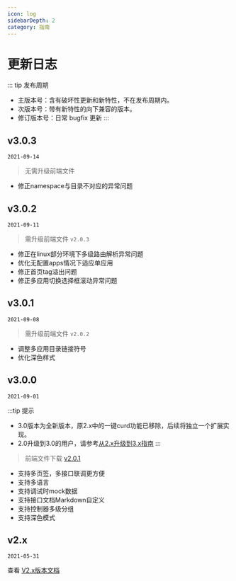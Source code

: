 ```yaml
---
icon: log
sidebarDepth: 2
category: 指南
---
```


# 更新日志

::: tip 发布周期
- 主版本号：含有破坏性更新和新特性，不在发布周期内。
- 次版本号：带有新特性的向下兼容的版本。
- 修订版本号：日常 bugfix 更新
:::


## v3.0.3
`2021-09-14`

> 无需升级前端文件

- 修正namespace与目录不对应的异常问题


## v3.0.2
`2021-09-11`

> 需升级前端文件 `v2.0.3`

- 修正在linux部分环境下多级路由解析异常问题
- 优化无配置apps情况下适应单应用
- 修正首页tag溢出问题
- 修正多应用切换选择框滚动异常问题


## v3.0.1
`2021-09-08`

> 需升级前端文件 `v2.0.2`

- 调整多应用目录链接符号
- 优化深色样式



## v3.0.0
`2021-09-01`

:::tip 提示
- 3.0版本为全新版本，原2.x中的一键curd功能已移除，后续将独立一个扩展实现。
- 2.0升级到3.0的用户，请参考[从2.x升级到3.x指南]()
:::


> 前端文件下载 [v2.0.1](https://gitee.com/hg-code/apidoc-ui/attach_files/817036/download/apidoc.zip)

- 支持多页签，多接口联调更方便
- 支持多语言
- 支持调试时mock数据
- 支持接口文档Markdown自定义
- 支持控制器多级分组
- 支持深色模式



## v2.x
`2021-05-31`

查看 [V2.x版本文档](/v2/)




